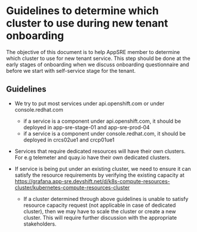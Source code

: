 # Guidelines to determine which cluster to use during new tenant onboarding

The objective of this document is to help AppSRE member to determine which cluster to use for new tenant service. This step should be done at the early stages of onboarding when we discuss onboarding questionnaire and before we start with self-service stage for the tenant.


## Guidelines



- We try to put most services under api.openshift.com or under console.redhat.com
    * if a service is a component under api.openshift.com, it should be deployed in app-sre-stage-01 and app-sre-prod-04
    * if a service is a component under console.redhat.com, it should be deployed in crcs02ue1 and crcp01ue1

- Services that require dedicated resources will have their own clusters. For e.g telemeter and quay.io have their own dedicated clusters.
- If service is being put under an existing cluster, we need to ensure it can satisfy the resource requirements by verifying the existing capacity at
https://grafana.app-sre.devshift.net/d/k8s-compute-resources-cluster/kubernetes-compute-resources-cluster
    * If a cluster determined through above guidelines is unable to satisfy resource capacity request (not applicable in case of dedicated cluster), then we may have to scale the cluster or create a new cluster. This will require further discussion with the appropriate stakeholders. 


